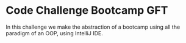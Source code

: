 <h1> Code Challenge Bootcamp GFT </h1>

In this challenge we make the abstraction of a bootcamp using all the paradigm of an OOP, using IntelliJ IDE.